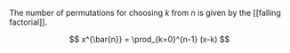 The number of permutations for choosing $k$ from $n$ is given by the [[falling factorial]].

$$
x^{\bar{n}} = \prod_{k=0}^{n-1} (x-k)
$$